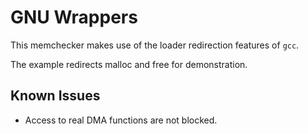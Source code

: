 GNU Wrappers
==============

This memchecker makes use of the loader redirection features of `gcc`.

The example redirects malloc and free for demonstration.

## Known Issues

* Access to real DMA functions are not blocked.

